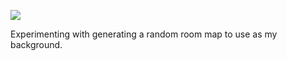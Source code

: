 ![](https://db-feed.s3.amazonaws.com/legacy/Screenshot_from_2020_05_17_10_23_23-1589726642382.png)

Experimenting with generating a random room map to use as my background.
